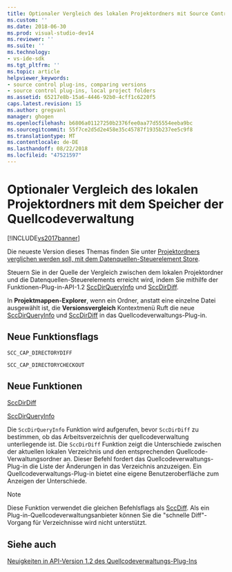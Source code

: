 ```yaml
---
title: Optionaler Vergleich des lokalen Projektordners mit Source Control Store | Microsoft-Dokumentation
ms.custom: ''
ms.date: 2018-06-30
ms.prod: visual-studio-dev14
ms.reviewer: ''
ms.suite: ''
ms.technology:
- vs-ide-sdk
ms.tgt_pltfrm: ''
ms.topic: article
helpviewer_keywords:
- source control plug-ins, comparing versions
- source control plug-ins, local project folders
ms.assetid: 65217e8b-15a6-4446-92b0-4cff1c6220f5
caps.latest.revision: 15
ms.author: gregvanl
manager: ghogen
ms.openlocfilehash: b6806a01127250b2376fee0aa77d55554eeba9bc
ms.sourcegitcommit: 55f7ce2d5d2e458e35c45787f1935b237ee5c9f8
ms.translationtype: MT
ms.contentlocale: de-DE
ms.lasthandoff: 08/22/2018
ms.locfileid: "47521597"
---
```

# <a name="optional-comparison-of-local-project-folder-to-source-control-store"></a>Optionaler Vergleich des lokalen Projektordners mit dem Speicher der Quellcodeverwaltung
[!INCLUDE[vs2017banner](../../includes/vs2017banner.md)]

Die neueste Version dieses Themas finden Sie unter [Projektordners verglichen werden soll, mit dem Datenquellen-Steuerelement Store](https://docs.microsoft.com/visualstudio/extensibility/internals/optional-comparison-of-local-project-folder-to-source-control-store).  
  
Steuern Sie in der Quelle der Vergleich zwischen dem lokalen Projektordner und die Datenquellen-Steuerelements erreicht wird, indem Sie mithilfe der Funktionen-Plug-in-API-1.2 [SccDirQueryInfo](../../extensibility/sccdirqueryinfo-function.md) und [SccDirDiff](../../extensibility/sccdirdiff-function.md).  
  
 In **Projektmappen-Explorer**, wenn ein Ordner, anstatt eine einzelne Datei ausgewählt ist, die **Versionsvergleich** Kontextmenü Ruft die neue [SccDirQueryInfo](../../extensibility/sccdirqueryinfo-function.md) und [ SccDirDiff](../../extensibility/sccdirdiff-function.md) in das Quellcodeverwaltungs-Plug-in.  
  
## <a name="new-capability-flags"></a>Neue Funktionsflags  
 `SCC_CAP_DIRECTORYDIFF`  
  
 `SCC_CAP_DIRECTORYCHECKOUT`  
  
## <a name="new-functions"></a>Neue Funktionen  
 [SccDirDiff](../../extensibility/sccdirdiff-function.md)  
  
 [SccDirQueryInfo](../../extensibility/sccdirqueryinfo-function.md)  
  
 Die `SccDirQueryInfo` Funktion wird aufgerufen, bevor `SccDirDiff` zu bestimmen, ob das Arbeitsverzeichnis der quellcodeverwaltung unterliegende ist. Die `SccDirDiff` Funktion zeigt die Unterschiede zwischen der aktuellen lokalen Verzeichnis und den entsprechenden Quellcode-Verwaltungsordner an. Dieser Befehl fordert das Quellcodeverwaltungs-Plug-in die Liste der Änderungen in das Verzeichnis anzuzeigen. Ein Quellcodeverwaltungs-Plug-in bietet eine eigene Benutzeroberfläche zum Anzeigen der Unterschiede.  
  
> [!NOTE]
>  Diese Funktion verwendet die gleichen Befehlsflags als [SccDiff](../../extensibility/sccdiff-function.md). Als ein Plug-in-Quellcodeverwaltungsanbieter können Sie die "schnelle Diff"-Vorgang für Verzeichnisse wird nicht unterstützt.  
  
## <a name="see-also"></a>Siehe auch  
 [Neuigkeiten in API-Version 1.2 des Quellcodeverwaltungs-Plug-Ins](../../extensibility/internals/what-s-new-in-the-source-control-plug-in-api-version-1-2.md)

